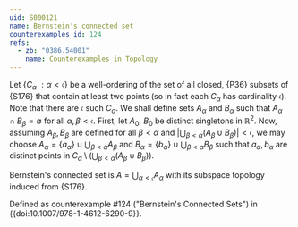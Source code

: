 ```yaml
---
uid: S000121
name: Bernstein's connected set
counterexamples_id: 124
refs:
  - zb: "0386.54001"
    name: Counterexamples in Topology
---
```


Let $\{C_\alpha\ : \alpha<\mathfrak c\}$ be a well-ordering of the set of
all closed, {P36} subsets of {S176} that contain at least two points
(so in fact each $C_\alpha$ has cardinality $\mathfrak c$).
Note that there are $\mathfrak c$ such $C_\alpha$.
We shall define sets $A_\alpha$ and $B_\alpha$ such that
$A_\alpha \cap B_\beta = \emptyset$ for all $\alpha, \beta<\mathfrak c$.
First, let $A_0$, $B_0$ be distinct singletons in $\mathbb{R}^2$.
Now, assuming $A_\beta,B_\beta$ are defined for all $\beta<\alpha$
and $|\bigcup_{\beta<\alpha}(A_\beta\cup B_\beta)|<\mathfrak c$,
we may choose $A_\alpha=\{a_\alpha\}\cup\bigcup_{\beta<\alpha}A_\beta$
and $B_\alpha=\{b_\alpha\}\cup\bigcup_{\beta<\alpha}B_\beta$ such that
$a_\alpha,b_\alpha$ are distinct points in
$C_\alpha\setminus\left(\bigcup_{\beta<\alpha}(A_\beta\cup B_\beta)\right)$.

Bernstein's connected set is $A=\bigcup_{\alpha<\mathfrak c}A_\alpha$
with its subspace topology induced from {S176}.

Defined as counterexample #124 ("Bernstein's Connected Sets")
in {{doi:10.1007/978-1-4612-6290-9}}.
